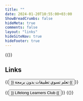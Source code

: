 ```yaml
---
title: ""
date: 2024-01-20T10:55:00+03:00
ShowBreadCrumbs: false
hideMeta: true
comments: false
layout: "links"
hideSiteNav: true
hideFooter: true
---
```


{{<container align="center">}}
## Links
{{<button href="/p/nocode">}}
تعلم تسوي تطبيقات بدون برمجة
{{</button>}}

{{<button href="/p/lll24">}}
Lifelong Learners Club
{{</button>}}
{{</container>}}
